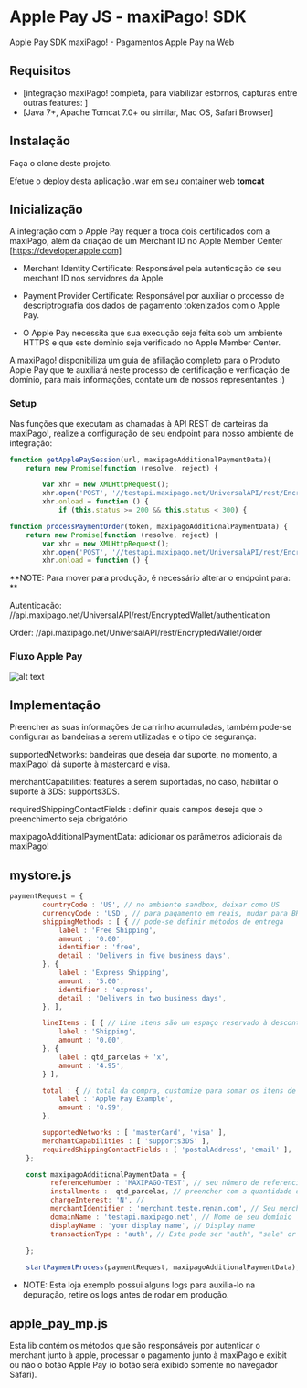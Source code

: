 
Apple Pay JS - maxiPago! SDK
========================

Apple Pay SDK maxiPago! - Pagamentos Apple Pay na Web

## Requisitos

-   [integração maxiPago! completa, para viabilizar estornos, capturas entre outras features: ]
-   [Java 7+, Apache Tomcat 7.0+ ou similar, Mac OS, Safari Browser]

## Instalação

Faça o clone deste projeto. 

Efetue o deploy desta aplicação .war em seu container web **tomcat**

## Inicialização

A integração com o Apple Pay requer a troca dois certificados com a maxiPago, além da criação de um Merchant ID no Apple Member Center [https://developer.apple.com]

- Merchant Identity Certificate: Responsável pela autenticação de seu merchant ID nos servidores da Apple

- Payment Provider Certificate: Responsável por auxiliar o processo de descriptrografia dos dados de pagamento tokenizados com o Apple Pay.

- O Apple Pay necessita que sua execução seja feita sob um ambiente HTTPS e que este domínio seja verificado no Apple Member Center.

A maxiPago! disponibiliza um guia de afiliação completo para o Produto Apple Pay que te auxiliará neste processo de certificação e verificação de domínio, para mais informações, contate um de nossos representantes :) 


### Setup

Nas funções que executam as chamadas à API REST de carteiras da maxiPago!, realize a configuração de seu endpoint para nosso ambiente de integração: 
```javascript
function getApplePaySession(url, maxipagoAdditionalPaymentData){
    return new Promise(function (resolve, reject) {

        var xhr = new XMLHttpRequest();
        xhr.open('POST', '//testapi.maxipago.net/UniversalAPI/rest/EncryptedWallet/authentication');
        xhr.onload = function () {
            if (this.status >= 200 && this.status < 300) {
```
```javascript
function processPaymentOrder(token, maxipagoAdditionalPaymentData) {
    return new Promise(function (resolve, reject) {
        var xhr = new XMLHttpRequest();
        xhr.open('POST', '//testapi.maxipago.net/UniversalAPI/rest/EncryptedWallet/order');
        xhr.onload = function () {
```

**NOTE: Para mover para produção, é necessário alterar o endpoint para: **

Autenticação: //api.maxipago.net/UniversalAPI/rest/EncryptedWallet/authentication 

Order: //api.maxipago.net/UniversalAPI/rest/EncryptedWallet/order


### Fluxo Apple Pay
![alt text](https://www.websequencediagrams.com/cgi-bin/cdraw?lz=dGl0bGUgQXBwbGUgUGF5IEFwcCAtIEZsdXhvCgpBcHBEb0xvZ2lzdGEgLT4gU2Vydmlkb3IADAk6IHNlbGVjaW9uYXJJdGVucwoAEhEgLT4gADwMOiBpdGVuc0RvQ2FycmluaG8AVREAIA5JbmljaWFyIFBhZ2FtZW50AB4SbWF4aVBhZ29HYXRld2F5OgCBSAZQYXltZW50VG9rZW4Kbm90ZSBvdmVyAIExEiwALhIASQghIEFkZGl0aW9uYWwgRGF0YQplbmQgAEcFCgBmDwCBVBJSZXNwb25zZSBGcm9tAIEUEAAtEgCCFRFub3RpZmljYcOnw6NvIGRvIGF1dGggLyBjYXB0dXJlIAoKCg&s=rose)


## Implementação

Preencher as suas informações de carrinho acumuladas, também pode-se configurar as bandeiras a serem utilizadas e o tipo de segurança: 

supportedNetworks: bandeiras que deseja dar suporte, no momento, a maxiPago! dá suporte à mastercard e visa.

merchantCapabilities: features a serem suportadas, no caso, habilitar o suporte à 3DS: supports3DS.

requiredShippingContactFields : definir quais campos deseja que o preenchimento seja obrigatório

maxipagoAdditionalPaymentData: adicionar os parâmetros adicionais da maxiPago!


## mystore.js
```javascript
paymentRequest = {
		countryCode : 'US', // no ambiente sandbox, deixar como US
		currencyCode : 'USD', // para pagamento em reais, mudar para BRL
		shippingMethods : [ { // pode-se definir métodos de entrega
			label : 'Free Shipping',
			amount : '0.00',
			identifier : 'free',
			detail : 'Delivers in five business days',
		}, {
			label : 'Express Shipping',
			amount : '5.00',
			identifier : 'express',
			detail : 'Delivers in two business days',
		}, ],

		lineItems : [ { // Line itens são um espaço reservado à descontos, parcelamentos e qualquer outro valor que queira incluir
			label : 'Shipping',
			amount : '0.00',
		}, {
			label : qtd_parcelas + 'x',
			amount : '4.95',
		} ],

		total : { // total da compra, customize para somar os itens de seu carrinho
			label : 'Apple Pay Example',
			amount : '8.99',
		},

		supportedNetworks : [ 'masterCard', 'visa' ],
		merchantCapabilities : [ 'supports3DS' ],
		requiredShippingContactFields : [ 'postalAddress', 'email' ],
	};

	const maxipagoAdditionalPaymentData = {
		  referenceNumber : 'MAXIPAGO-TEST', // seu número de referencia, para localizar a transação de forma mais rápida no portal
	      installments :  qtd_parcelas, // preencher com a quantidade de parcelas, em caso de compras parceladas
	      chargeInterest: 'N', //
	      merchantIdentifier : 'merchant.teste.renan.com', // Seu merchant ID registrado no Apple Developer Center
		  domainName : 'testapi.maxipago.net', // Nome de seu domínio
		  displayName : 'your display name', // Display name
		  transactionType : 'auth', // Este pode ser "auth", "sale" or "recurringPayment".
		  
	};

	startPaymentProcess(paymentRequest, maxipagoAdditionalPaymentData);
```
- NOTE: Esta loja exemplo possui alguns logs para auxilia-lo na depuração, retire os logs antes de rodar em produção.  

## apple_pay_mp.js 

Esta lib contém os métodos que são responsáveis por autenticar o merchant junto à apple, processar o pagamento junto à maxiPago e exibit ou não o botão Apple Pay (o botão será exibido somente no navegador Safari).
